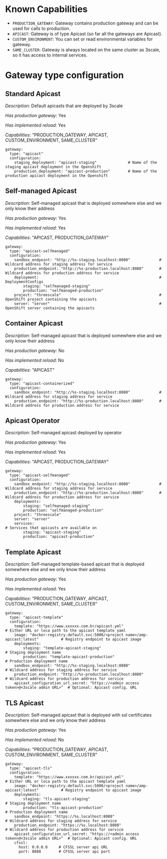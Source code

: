 # Known Capabilities
* `PRODUCTION_GATEWAY`: Gateway contains production gateway and can be used for calls to production.
* `APICAST`: Gateway is of type Apicast (so far all the gateways are Apicast).
* `CUSTOM_ENVIRONMENT`: You can set or read environmental variables for gateway.
* `SAME_CLUSTER`: Gateway is always located on the same cluster as 3scale, so it has access to internal services.

# Gateway type configuration
## Standard Apicast
*Description*: Default apicasts that are deployed by 3scale

*Has production gateway*: Yes

*Has implemented reload*: Yes

*Capabilities*: "PRODUCTION_GATEWAY, APICAST, CUSTOM_ENVIRONMENT, SAME_CLUSTER" 
```
gateway:
  type: "apicast"
  configuration:
    staging_deployment: "apicast-staging"              # Name of the staging apicast deployment in the Openshift
    production_deployment: "apicast-production"        # Name of the production apicast deployment in the Openshift
```
## Self-managed Apicast
*Description*: Self-managed apicast that is deployed somewhere else and we only know their address

*Has production gateway*: Yes

*Has implemented reload*: Yes

*Capabilities*: "APICAST, PRODUCTION_GATEWAY" 
```
gateway:
  type: "apicast-selfmanaged"
  configuration:
    sandbox_endpoint: "http://%s-staging.localhost:8080"             # Wildcard address for staging address for service
    production_endpoint: "http://%s-production.localhost:8080"       # Wildcard address for production address for service
    deployment:                                                      # DeploymentConfigs
        staging: "selfmanaged-staging"
        production: "selfmanaged-production"
    project: "threescale"                                            # OpenShift project containing the apicasts
    server: "server"                                                 # OpenShift server containing the apicasts
```
## Container Apicast
*Description*: Self-managed apicast that is deployed somewhere else and we only know their address

*Has production gateway*: No

*Has implemented reload*: No

*Capabilities*: "APICAST" 
```
gateway:
  type: "apicast-containerized"
  configuration:
    sandbox_endpoint: "http://%s-staging.localhost:8080"             # Wildcard address for staging address for service
    production_endpoint: "http://%s-production.localhost:8080"       # Wildcard address for production address for service
```
## Apicast Operator
*Description*: Self-managed apicast deployed by operator

*Has production gateway*: Yes

*Has implemented reload*: Yes

*Capabilities*: "APICAST, PRODUCTION_GATEWAY" 
```
gateway:
  type: "apicast-selfmanaged"
  configuration:
    sandbox_endpoint: "http://%s-staging.localhost:8080"             # Wildcard address for staging address for service
    production_endpoint: "http://%s-production.localhost:8080"       # Wildcard address for production address for service
    deployments:
        staging: "selfmanaged-staging"
        production: "selfmanaged-production"
    project: "threescale"
    server: "server"
    services:                                                         # Services that apicasts are available on
        staging: "apicast-staging"
        production: "apicast-production"                                   
```

## Template Apicast
*Description*: Self-managed template-based apicast that is deployed somewhere else and we only know their address

*Has production gateway*: Yes

*Has implemented reload*: Yes

*Capabilities*: "PRODUCTION_GATEWAY, APICAST, CUSTOM_ENVIRONMENT, SAME_CLUSTER"
```
gateway:
  type: "apicast-template"
  configuration:
    template: "https://www.xxxxxx.com.br/apicast.yml"                                    # Either URL or loca path to the apicast template yaml
    image: "docker-registry.default.svc:5000/<project name>/amp-apicast:latest"          # Registry endpoint to apicast image
    deployments:
        staging: "template-apicast-staging"                                              # Staging deployment name
        production: "template-apicast-production"                                        # Production deployment name
    sandbox_endpoint: "http://%s-staging.localhost:8080"                                 # Wildcard address for staging address for service
    production_endpoint: "http://%s-production.localhost:8080"                           # Wildcard address for production address for service
    apicast_configuration_url_secret: "https://<admin access token>@<3scale admin URL>"  # Optional: Apicast config. URL
```
## TLS Apicast
*Description*: Self-managed apicast that is deployed with ssl certificates somewhere else and we only know their address

*Has production gateway*: Yes

*Has implemented reload*: No

*Capabilities*: "PRODUCTION_GATEWAY, APICAST, CUSTOM_ENVIRONMENT, SAME_CLUSTER"
```
gateway:
  type: "apicast-tls"
  configuration:
    template: "https://www.xxxxxx.com.br/apicast.yml"                                    # Either URL or loca path to the apicast template yaml
    image: "docker-registry.default.svc:5000/<project name>/amp-apicast:latest"          # Registry endpoint to apicast image
    deployments:
        staging: "tls-apicast-staging"                                                   # Staging deployment name
        production: "tls-apicast-production"                                             # Production deployment name
    sandbox_endpoint: "https://%s.localhost:8080"                                        # Wildcard address for staging address for service
    production_endpoint: "https://%s.localhost:8080"                                     # Wildcard address for production address for service
    apicast_configuration_url_secret: "https://<admin access token>@<3scale admin URL>"  # Optional: Apicast config. URL
    cfssl:
      host: 0.0.0.0     # CFSSL server api URL
      port: 8888        # CFSSL server api port
```
